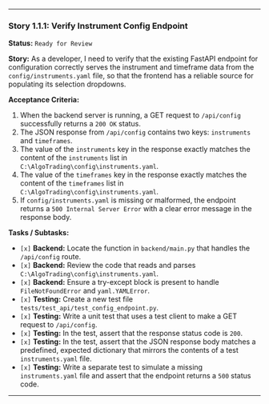 ---

### **Story 1.1.1: Verify Instrument Config Endpoint**

**Status:** `Ready for Review`

**Story:**
As a developer, I need to verify that the existing FastAPI endpoint for configuration correctly serves the instrument and timeframe data from the `config/instruments.yaml` file, so that the frontend has a reliable source for populating its selection dropdowns.

**Acceptance Criteria:**
1.  When the backend server is running, a GET request to `/api/config` successfully returns a `200 OK` status.
2.  The JSON response from `/api/config` contains two keys: `instruments` and `timeframes`.
3.  The value of the `instruments` key in the response exactly matches the content of the `instruments` list in `C:\AlgoTrading\config\instruments.yaml`.
4.  The value of the `timeframes` key in the response exactly matches the content of the `timeframes` list in `C:\AlgoTrading\config\instruments.yaml`.
5.  If `config/instruments.yaml` is missing or malformed, the endpoint returns a `500 Internal Server Error` with a clear error message in the response body.

**Tasks / Subtasks:**
-   `[x]` **Backend:** Locate the function in `backend/main.py` that handles the `/api/config` route.
-   `[x]` **Backend:** Review the code that reads and parses `C:\AlgoTrading\config\instruments.yaml`.
-   `[x]` **Backend:** Ensure a try-except block is present to handle `FileNotFoundError` and `yaml.YAMLError`.
-   `[x]` **Testing:** Create a new test file `tests/test_api/test_config_endpoint.py`.
-   `[x]` **Testing:** Write a unit test that uses a test client to make a GET request to `/api/config`.
-   `[x]` **Testing:** In the test, assert that the response status code is `200`.
-   `[x]` **Testing:** In the test, assert that the JSON response body matches a predefined, expected dictionary that mirrors the contents of a test `instruments.yaml` file.
-   `[x]` **Testing:** Write a separate test to simulate a missing `instruments.yaml` file and assert that the endpoint returns a `500` status code.

---